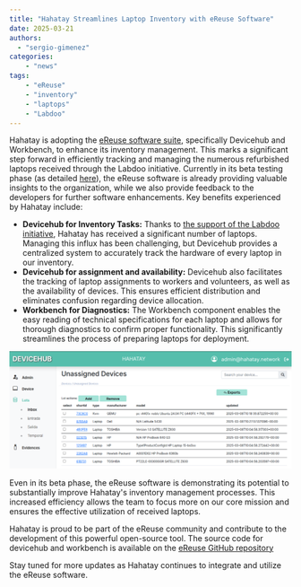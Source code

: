 ```yaml
---
title: "Hahatay Streamlines Laptop Inventory with eReuse Software"
date: 2025-03-21
authors: 
  - "sergio-gimenez"  
categories:
    - "news"
tags:
    - "eReuse"
    - "inventory"
    - "laptops"
    - "Labdoo"
---
```


Hahatay is adopting the [eReuse software suite](https://ereuse.org/en/), specifically Devicehub and Workbench, to enhance its inventory management. This marks a significant step forward in efficiently tracking and managing the numerous refurbished laptops received through the Labdoo initiative. Currently in its beta testing phase (as detailed [here](https://ereuse.org/en/2025/02/12/working-new-devicehub/)), the eReuse software is already providing valuable insights to the organization, while we also provide feedback to the developers for further software enhancements. Key benefits experienced by Hahatay include:

* **Devicehub for Inventory Tasks:** Thanks to [the support of the Labdoo initiative](https://platform.labdoo.org/edoovillage?e=108374), Hahatay has received a significant number of laptops. Managing this influx has been challenging, but Devicehub provides a centralized system to accurately track the hardware of every laptop in our inventory.
* **Devicehub for assignment and availability:** Devicehub also facilitates the tracking of laptop assignments to workers and volunteers, as well as the availability of devices. This ensures efficient distribution and eliminates confusion regarding device allocation.
* **Workbench for Diagnostics:** The Workbench component enables the easy reading of technical specifications for each laptop and allows for thorough diagnostics to confirm proper functionality. This significantly streamlines the process of preparing laptops for deployment.

!["Devicehub in use in the Hahatay infrastructure"](images/devicehub_screenshot.png "Devicehub in use in the Hahatay infrastructure")

Even in its beta phase, the eReuse software is demonstrating its potential to substantially improve Hahatay's inventory management processes. This increased efficiency allows the team to focus more on our core mission and ensures the effective utilization of received laptops.

Hahatay is proud to be part of the eReuse community and contribute to the development of this powerful open-source tool. The source code for devicehub and workbench is available on the [eReuse GitHub repository](https://github.com/eReuse)

Stay tuned for more updates as Hahatay continues to integrate and utilize the eReuse software.